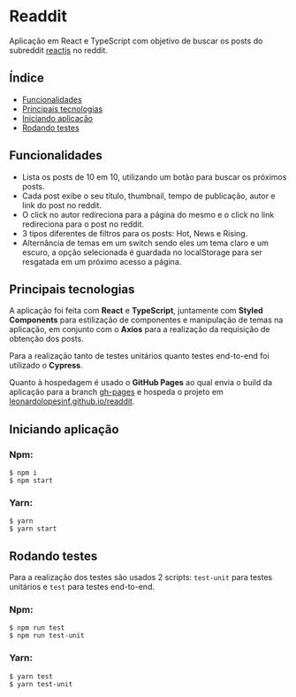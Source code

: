 # Readdit

Aplicação em React e TypeScript com objetivo de buscar os posts do subreddit [reactjs](https://www.reddit.com/r/reactjs/) no reddit.

## Índice

- [Funcionalidades](#funcionalidades)
- [Principais tecnologias](#principais-tecnologias)
- [Iniciando aplicação](#iniciando-aplicação)
- [Rodando testes](#rodando-testes)

## Funcionalidades

- Lista os posts de 10 em 10, utilizando um botão para buscar os próximos posts.
- Cada post exibe o seu título, thumbnail, tempo de publicação, autor e link do post no reddit.
- O click no autor redireciona para a página do mesmo e o click no link redireciona para o post no reddit.
- 3 tipos diferentes de filtros para os posts: Hot, News e Rising.
- Alternância de temas em um switch sendo eles um tema claro e um escuro, a opção selecionada é guardada no localStorage para ser resgatada em um próximo acesso a página.

## Principais tecnologias

A aplicação foi feita com **React** e **TypeScript**, juntamente com **Styled Components** para estilização de componentes e manipulação de temas na aplicação, em conjunto com o **Axios** para a realização da requisição de obtenção dos posts.

Para a realização tanto de testes unitários quanto testes end-to-end foi utilizado o **Cypress**.

Quanto à hospedagem é usado o **GitHub Pages** ao qual envia o build da aplicação para a branch [gh-pages](https://github.com/leonardolopesinf/readdit/tree/gh-pages) e hospeda o projeto em [leonardolopesinf.github.io/readdit](https://leonardolopesinf.github.io/readdit/).

## Iniciando aplicação

### Npm:

```
$ npm i
$ npm start
```

### Yarn:

```
$ yarn
$ yarn start
```

## Rodando testes

Para a realização dos testes são usados 2 scripts: `test-unit` para testes unitários e `test` para testes end-to-end.

### Npm:

```
$ npm run test
$ npm run test-unit
```

### Yarn:

```
$ yarn test
$ yarn test-unit
```
